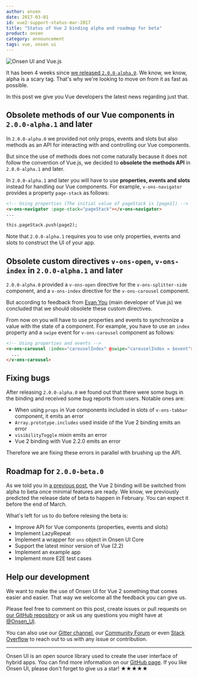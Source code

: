 ```yaml
---
author: onsen
date: 2017-03-01
id: vue2-support-status-mar-2017
title: "Status of Vue 2 binding alpha and roadmap for beta"
product: onsen
category: announcement
tags: vue, onsen ui
---
```


![Onsen UI and Vue.js](https://onsen.io/blog/content/images/2016/Aug/onsen_vue.png)

It has been 4 weeks since [we released `2.0.0-alpha.0`](/blog/vuejs-2-binding-alpha-version-is-here/). We know, we know, alpha is a scary tag. That's why we're looking to move on from it as fast as possible.

In this post we give you Vue developers the latest news regarding just that.

## Obsolete methods of our Vue components in `2.0.0-alpha.1` and later

In `2.0.0-alpha.0` we provided not only props, events and slots but also methods as an API for interacting with and controlling our Vue components.

But since the use of methods does not come naturally because it does not follow the convention of Vue.js, we decided to **obsolete the methods API** in `2.0.0-alpha.1` and later.

<!-- more -->

In `2.0.0-alpha.1` and later you will have to use **properties, events and slots** instead for handling our Vue components.
For example, `v-ons-navigator` provides a property `page-stack` as follows:

```html
<!-- Using properties (The initial value of pageStack is [page1]) -->
<v-ons-navigator :page-stack="pageStack"></v-ons-navigator>
...

this.pageStack.push(page2);
```

Note that `2.0.0-alpha.1` requires you to use only properties, events and slots to construct the UI of your app.

## Obsolete custom directives `v-ons-open`, `v-ons-index` in `2.0.0-alpha.1` and later

`2.0.0-alpha.0` provided a `v-ons-open` directive for the `v-ons-splitter-side` component, and a `v-ons-index` directive for the `v-ons-carousel` component.

But according to feedback from [Evan You](https://github.com/yyx990803) (main developer of Vue.js) we concluded that we should obsolete these custom directives.

From now on you will have to use properties and events to synchronize a value with the state of a component.
For example, you have to use an `index` property and a `swipe` event for `v-ons-carousel` component as follows:

```html
<!-- Using properties and events -->
<v-ons-carousel :index="carouselIndex" @swipe="carouselIndex = $event">
  ...
</v-ons-carousel>
```

## Fixing bugs

After releasing `2.0.0-alpha.0` we found out that there were some bugs in the binding and received some bug reports from users.
Notable ones are:

- When using `props` in Vue components included in slots of `v-ons-tabbar` component, it emits an error
- `Array.prototype.includes` used inside of the Vue 2 binding emits an error
- `visibilityToggle` mixin emits an error
- Vue 2 binding with Vue 2.2.0 emits an error

Therefore we are fixing these errors in parallel with brushing up the API.

## Roadmap for `2.0.0-beta.0`

As we told you in [a previous post](/blog/vue2-support-status-jan-2017/), the Vue 2 binding will be switched from alpha to beta once minimal features are ready.
We know, we previously predicted the release date of beta to happen in February. You can expect it before the end of March.

What's left for us to do before relesing the beta is:

- Improve API for Vue components (properties, events and slots)
- Implement LazyRepeat
- Implement a wrapper for `ons` object in Onsen UI Core
- Support the latest minor version of Vue (2.2)
- Implement an example app
- Implement more E2E test cases

## Help our development

We want to make the use of Onsen UI for Vue 2 something that comes easier and easier.
That way we welcome all the feedback you can give us.

Please feel free to comment on this post, create issues or pull requests on [our GitHub repository](https://github.com/OnsenUI/OnsenUI) or ask us any questions you might have at [@Onsen_UI](https://twitter.com/Onsen_UI).

You can also use our [Gitter channel](https://gitter.im/OnsenUI/OnsenUI "Gitter channel"), our [Community Forum](https://community.onsen.io/category/2/onsen-ui "Community Forum") or even [Stack Overflow](http://stackoverflow.com/questions/tagged/onsen-ui "Stack Overflow") to reach out to us with any issue or contribution.

---

Onsen UI is an open source library used to create the user interface of hybrid apps. You can find more information on our [GitHub page](https://github.com/OnsenUI/OnsenUI). If you like Onsen UI, please don't forget to give us a star! ★★★★★

